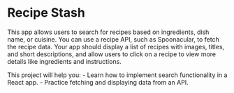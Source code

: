 # Recipe Stash

This app allows users to search for recipes based on ingredients, dish name, or cuisine. You can use a recipe API, such as Spoonacular, to fetch the recipe data. Your app should display a list of recipes with images, titles, and short descriptions, and allow users to click on a recipe to view more details like ingredients and instructions.

This project will help you: - Learn how to implement search functionality in a React app. - Practice fetching and displaying data from an API.
